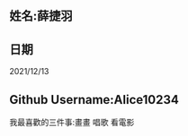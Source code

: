 

姓名:薛捷羽
----


日期
----
2021/12/13

Github Username:Alice10234
---------------


我最喜歡的三件事:畫畫 唱歌 看電影
